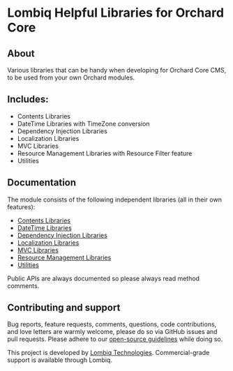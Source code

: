 # Lombiq Helpful Libraries for Orchard Core



## About

Various libraries that can be handy when developing for Orchard Core CMS, to be used from your own Orchard modules.


## Includes:

- Contents Libraries
- DateTime Libraries with TimeZone conversion
- Dependency Injection Libraries
- Localization Libraries
- MVC Libraries
- Resource Management Libraries with Resource Filter feature
- Utilities


## Documentation

The module consists of the following independent libraries (all in their own features):

- [Contents Libraries](Docs/ContentsLibraries.md)
- [DateTime Libraries](Docs/DateTimeLibraries.md)
- [Dependency Injection Libraries](Docs/DependencyInjectionLibraries.md)
- [Localization Libraries](Docs/LocalizationLibraries.md)
- [MVC Libraries](Docs/MvcLibraries.md)
- [Resource Management Libraries](Docs/ResourceManagementLibraries.md)
- [Utilities](Docs/Utilities.md)

Public APIs are always documented so please always read method comments.


## Contributing and support

Bug reports, feature requests, comments, questions, code contributions, and love letters are warmly welcome, please do so via GitHub issues and pull requests. Please adhere to our [open-source guidelines](https://lombiq.com/open-source-guidelines) while doing so.

This project is developed by [Lombiq Technologies](https://lombiq.com/). Commercial-grade support is available through Lombiq.
